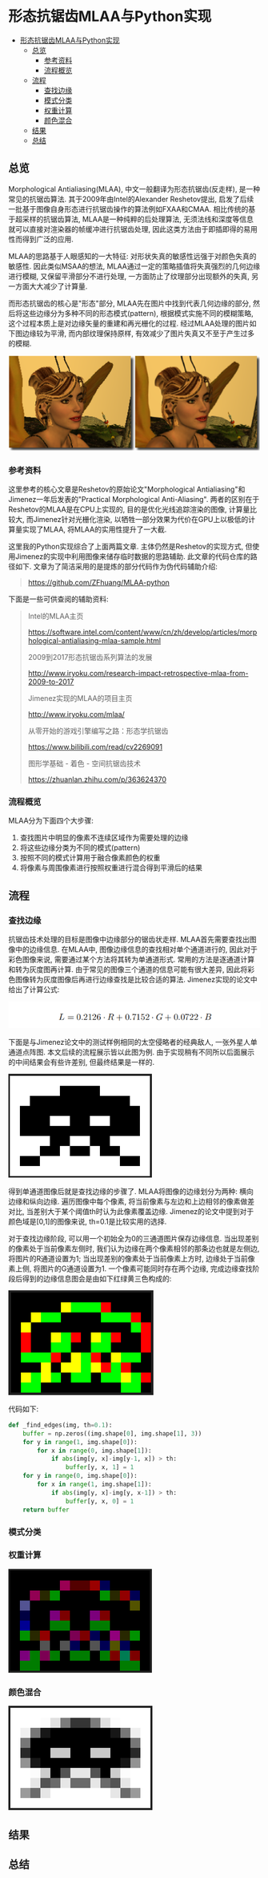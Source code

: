 # 形态抗锯齿MLAA与Python实现

- [形态抗锯齿MLAA与Python实现](#形态抗锯齿mlaa与python实现)
  - [总览](#总览)
    - [参考资料](#参考资料)
    - [流程概览](#流程概览)
  - [流程](#流程)
    - [查找边缘](#查找边缘)
    - [模式分类](#模式分类)
    - [权重计算](#权重计算)
    - [颜色混合](#颜色混合)
  - [结果](#结果)
  - [总结](#总结)

## 总览

Morphological Antialiasing(MLAA), 中文一般翻译为形态抗锯齿(反走样), 是一种常见的抗锯齿算法. 其于2009年由Intel的Alexander Reshetov提出, 启发了后续一批基于图像自身形态进行抗锯齿操作的算法例如FXAA和CMAA. 相比传统的基于超采样的抗锯齿算法, MLAA是一种纯粹的后处理算法, 无须法线和深度等信息就可以直接对渲染器的帧缓冲进行抗锯齿处理, 因此这类方法由于即插即得的易用性而得到广泛的应用.

MLAA的思路基于人眼感知的一大特征: 对形状失真的敏感性远强于对颜色失真的敏感性. 因此类似MSAA的想法, MLAA通过一定的策略插值将失真强烈的几何边缘进行模糊, 又保留平滑部分不进行处理, 一方面防止了纹理部分出现额外的失真, 另一方面大大减少了计算量.

而形态抗锯齿的核心是"形态"部分, MLAA先在图片中找到代表几何边缘的部分, 然后将这些边缘分为多种不同的形态模式(pattern), 根据模式实施不同的模糊策略, 这个过程本质上是对边缘矢量的重建和再光栅化的过程. 经过MLAA处理的图片如下图边缘较为平滑, 而内部纹理保持原样, 有效减少了图片失真又不至于产生过多的模糊.

![picture 1](Media/b6d824cef71810b3ee99ee7bc1ec6ac99a9bd83279a194de398c2371b689987e.png)  

### 参考资料

这里参考的核心文章是Reshetov的原始论文"Morphological Antialiasing"和Jimenez一年后发表的"Practical Morphological Anti-Aliasing". 两者的区别在于Reshetov的MLAA是在CPU上实现的, 目的是优化光线追踪渲染的图像, 计算量比较大, 而Jimenez针对光栅化渲染, 以牺牲一部分效果为代价在GPU上以极低的计算量实现了MLAA, 将MLAA的实用性提升了一大截.

这里我的Python实现综合了上面两篇文章. 主体仍然是Reshetov的实现方式, 但使用Jimenez的实现中利用图像来储存临时数据的思路辅助. 此文章的代码仓库的路径如下. 文章为了简洁采用的是提炼的部分代码作为伪代码辅助介绍:

> https://github.com/ZFhuang/MLAA-python

下面是一些可供查阅的辅助资料:

> Intel的MLAA主页
> 
> https://software.intel.com/content/www/cn/zh/develop/articles/morphological-antialiasing-mlaa-sample.html
> 
> 2009到2017形态抗锯齿系列算法的发展
> 
> http://www.iryoku.com/research-impact-retrospective-mlaa-from-2009-to-2017
> 
> Jimenez实现的MLAA的项目主页
> 
> http://www.iryoku.com/mlaa/
> 
> 从零开始的游戏引擎编写之路：形态学抗锯齿
> 
> https://www.bilibili.com/read/cv2269091
> 
> 图形学基础 - 着色 - 空间抗锯齿技术
> 
> https://zhuanlan.zhihu.com/p/363624370

### 流程概览

MLAA分为下面四个大步骤:

1. 查找图片中明显的像素不连续区域作为需要处理的边缘
2. 将这些边缘分类为不同的模式(pattern)
3. 按照不同的模式计算用于融合像素颜色的权重
4. 将像素与周围像素进行按照权重进行混合得到平滑后的结果

## 流程

### 查找边缘

抗锯齿技术处理的目标是图像中边缘部分的锯齿状走样. MLAA首先需要查找出图像中的边缘信息. 在MLAA中, 图像边缘信息的查找相对单个通道进行的, 因此对于彩色图像来说, 需要通过某个方法将其转为单通道形式. 常用的方法是逐通道计算和转为灰度图再计算. 由于常见的图像三个通道的信息可能有很大差异, 因此将彩色图像转为灰度图像后再进行边缘查找是比较合适的算法. Jimenez实现的论文中给出了计算公式:

![picture 1](Media/f707a20e14141c6eb0504a5d70281e8d7c0f52f7d4bb8d3981e140864549286b.png)  

下面是与Jimenez论文中的测试样例相同的太空侵略者的经典敌人, 一张外星人单通道点阵图. 本文后续的流程展示皆以此图为例. 由于实现稍有不同所以后面展示的中间结果会有些许差别, 但最终结果是一样的.

![picture 3](Media/07e1978b59d74dcaf8b611ef6db491f270efe0e38026df0e6507ef4772cfc311.png)  

得到单通道图像后就是查找边缘的步骤了. MLAA将图像的边缘划分为两种: 横向边缘和纵向边缘. 遍历图像中每个像素, 将当前像素与左边和上边相邻的像素做差对比, 当差别大于某个阈值th时认为此像素覆盖边缘. Jimenez的论文中提到对于颜色域是[0,1]的图像来说, th=0.1是比较实用的选择.

对于查找边缘阶段, 可以用一个初始全为0的三通道图片保存边缘信息. 当出现差别的像素处于当前像素左侧时, 我们认为边缘在两个像素相邻的那条边也就是左侧边, 将图片的R通道设置为1; 当出现差别的像素处于当前像素上方时, 边缘处于当前像素上侧, 将图片的G通道设置为1. 一个像素可能同时存在两个边缘, 完成边缘查找阶段后得到的边缘信息图会是由如下红绿黄三色构成的:

![picture 1](Media/248f0c85fafc9485a95a75308c5e7bad442fe48a78dcae06b66a08dd43e52960.png)  

代码如下:

```python
def _find_edges(img, th=0.1):
    buffer = np.zeros((img.shape[0], img.shape[1], 3))
    for y in range(1, img.shape[0]):
        for x in range(0, img.shape[1]):
            if abs(img[y, x]-img[y-1, x]) > th:
                buffer[y, x, 1] = 1
    for y in range(0, img.shape[0]):
        for x in range(1, img.shape[1]):
            if abs(img[y, x]-img[y, x-1]) > th:
                buffer[y, x, 0] = 1
    return buffer
```

### 模式分类



### 权重计算

![picture 2](Media/9161948acff986ed35de5f83f2bde9789b315dfd4cab197b5d1371d667aef5cc.png)  


### 颜色混合

![picture 5](Media/188719e95455a513f03fb2848257a3ef3014db7aac941ffad7629391834d2ae0.png)  

## 结果

## 总结